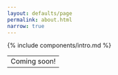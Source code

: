 ```yaml
---
layout: defaults/page
permalink: about.html
narrow: true
---
```


{% include components/intro.md %}

<!-- Comment -->


<div class="container">
  <div class="row">
    <div class="col-12">
		<table class="table table-image table-responsive">
		  <tbody>
			  <tr>
			    <td>
			    Coming soon! </td>
			  </tr>
		  </tbody>
		</table>   
    </div>
  </div>
</div>

